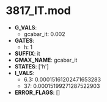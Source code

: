 # 3817_IT.mod

- **G_VALS**:
  - gcabar_it: 0.002
- **GATES**:
  - h: 1
- **SUFFIX**: it
- **GMAX_NAME**: gcabar_it
- **STATES**: ['h']
- **I_VALS**:
  - 6.3: 0.00015161202471653283
  - 37: 0.00015199271287522903
- **ERROR_FLAGS**: []
